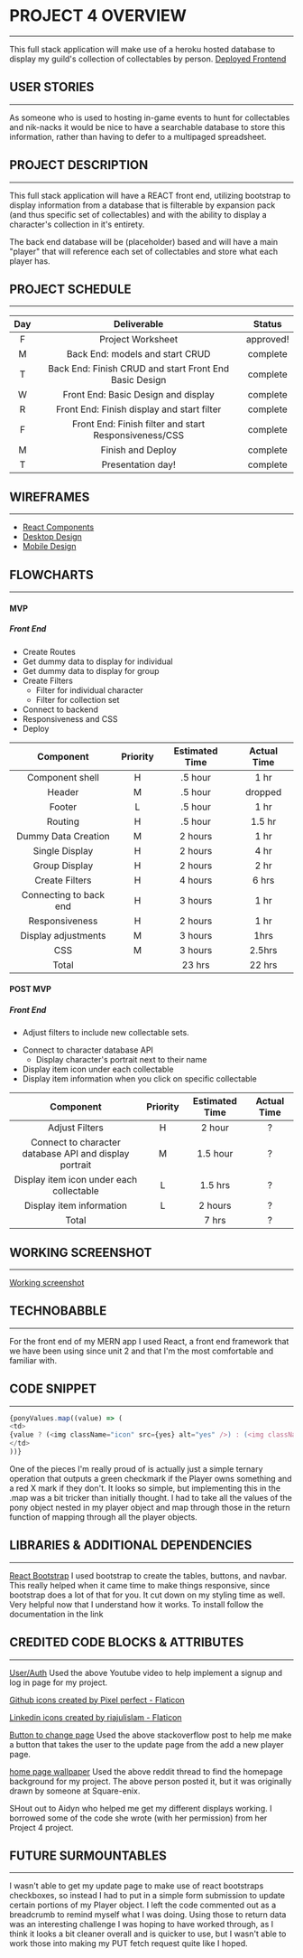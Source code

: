 # PROJECT 4 OVERVIEW

---

This full stack application will make use of a heroku hosted database to display my guild's collection of collectables by person.
[Deployed Frontend](https://dribuffo.github.io/Capstone_Project_Client/)

## USER STORIES

---

As someone who is used to hosting in-game events to hunt for collectables and nik-nacks it would be nice to have a searchable database to store this information, rather than having to defer to a multipaged spreadsheet.

## PROJECT DESCRIPTION

---

This full stack application will have a REACT front end, utilizing bootstrap to display information from a database that is filterable by expansion pack (and thus specific set of collectables) and with the ability to display a character's collection in it's entirety.

The back end database will be (placeholder) based and will have a main "player" that will reference each set of collectables and store what each player has.

## PROJECT SCHEDULE

---

| Day |                      Deliverable                       |   Status   |
| :-: | :----------------------------------------------------: | :--------: |
|  F  |                   Project Worksheet                    | approved!  |
|  M  |            Back End: models and start CRUD             | complete |
|  T  | Back End: Finish CRUD and start Front End Basic Design | complete |
|  W  |          Front End: Basic Design and display           | complete |
|  R  |       Front End: Finish display and start filter       | complete |
|  F  | Front End: Finish filter and start Responsiveness/CSS  | complete |
|  M  |                   Finish and Deploy                    | complete |
|  T  |                   Presentation day!                    | complete |

## WIREFRAMES

---

- [React Components](https://drive.google.com/file/d/1XpmIEP16nVzZ7K566yMbqMb1atuLpXIy/view?usp=sharing)
- [Desktop Design](https://drive.google.com/file/d/1mvTj39GTqYUyu8exP9Rb2vUnRAkJ8KA-/view?usp=sharing)
- [Mobile Design](https://drive.google.com/file/d/1gltoIkwKS2KjEmqE4C6I17FWqHXIONAD/view?usp=sharing)

## FLOWCHARTS

---

#### MVP
##### Front End

- Create Routes
- Get dummy data to display for individual
- Get dummy data to display for group
- Create Filters
  - Filter for individual character
  - Filter for collection set
- Connect to backend
- Responsiveness and CSS
- Deploy

|       Component        | Priority | Estimated Time | Actual Time |
| :--------------------: | :------: | :------------: | :---------: |
|    Component shell     |    H     |    .5 hour     |      1 hr      |
|         Header         |    M     |    .5 hour     |      dropped      |
|         Footer         |    L     |    .5 hour     |      1 hr      |
|        Routing         |    H     |    .5 hour     |      1.5 hr      |
|  Dummy Data Creation   |    M     |    2 hours     |      1 hr      |
|     Single Display     |    H     |    2 hours     |      4 hr      |
|     Group Display      |    H     |    2 hours     |      2 hr      |
|     Create Filters     |    H     |    4 hours     |      6 hrs      |
| Connecting to back end |    H     |    3 hours     |      1 hr      |
|       Responsiveness       |    H     |    2 hours     |      1 hr      |
|  Display adjustments   |    M     |    3 hours     |      1hrs     |
|          CSS           |    M     |    3 hours     |      2.5hrs      |
|         Total          |          |     23 hrs     |      22 hrs      |

#### POST MVP

##### Front End

- Adjust filters to include new collectable sets.
* Connect to character database API
  - Display character's portrait next to their name
* Display item icon under each collectable
* Display item information when you click on specific collectable

|                       Component                        | Priority | Estimated Time | Actual Time |
| :----------------------------------------------------: | :------: | :------------: | :---------: |
|                     Adjust Filters                     |    H     |     2 hour     |      ?      |
| Connect to character database API and display portrait |    M     |    1.5 hour    |      ?      |
|        Display item icon under each collectable        |    L     |    1.5 hrs     |      ?      |
|                Display item information                |    L     |    2 hours     |      ?      |
|                         Total                          |          |     7 hrs      |      ?      |

## WORKING SCREENSHOT
---
[Working screenshot](https://drive.google.com/file/d/1QT6EBPjg_JOl1b7t5R0nl1RydZlNKdid/view?usp=sharing)

## TECHNOBABBLE
---
For the front end of my MERN app I used React, a front end framework that we have been using since unit 2 and that I'm the most comfortable and familiar with. 

## CODE SNIPPET
---
```js
{ponyValues.map((value) => (
<td>
{value ? (<img className="icon" src={yes} alt="yes" />) : (<img className="icon" src={no} alt="no" />)}
</td>
))}
```
One of the pieces I'm really proud of is actually just a simple ternary operation that outputs a green checkmark if the Player owns something and a red X mark if they don't. It looks so simple, but implementing this in the .map was a bit tricker than initially thought. I had to take all the values of the pony object nested in my player object and map through those in the return function of mapping through all the player objects.


## LIBRARIES & ADDITIONAL DEPENDENCIES
---

 [React Bootstrap](https://react-bootstrap.github.io/getting-started/introduction)
 I used bootstrap to create the tables, buttons, and navbar. This really helped when it came time to make things responsive, since bootstrap does a lot of that for you. It cut down on my styling time as well. Very helpful now that I understand how it works. To install follow the documentation in the link

## CREDITED CODE BLOCKS & ATTRIBUTES
---
  [User/Auth](https://www.youtube.com/watch?v=HGgyd1bYWsE)
  Used the above Youtube video to help implement a signup and log in page for my project.

<a href="https://www.flaticon.com/free-icons/github" title="github icons">Github icons created by Pixel perfect - Flaticon</a>

<a href="https://www.flaticon.com/free-icons/linkedin" title="linkedin icons">Linkedin icons created by riajulislam - Flaticon</a>

[Button to change page](https://stackoverflow.com/questions/50644976/react-button-onclick-redirect-page)
Used the above stackoverflow post to help me make a button that takes the user to the update page from the add a new player page.

[home page wallpaper](https://wallpapers.com/wallpapers/final-fantasy-xiv-hd-wallpaper-exae2peai92o5iwd.html)
Used the above reddit thread to find the homepage background for my project. The above person posted it, but it was originally drawn by someone at Square-enix.

SHout out to Aidyn who helped me get my different displays working. I borrowed some of the code she wrote (with her permission) from her Project 4 project.

## FUTURE SURMOUNTABLES
---
I wasn't able to get my update page to make use of react bootstraps checkboxes, so instead I had to put in a simple form submission to update certain portions of my Player object. I left the code commented out as a breadcrumb to remind myself what I was doing. Using those to return data was an interesting challenge I was hoping to have worked through, as I think it looks a bit cleaner overall and is quicker to use, but I wasn't able to work those into making my PUT fetch request quite like I hoped.
